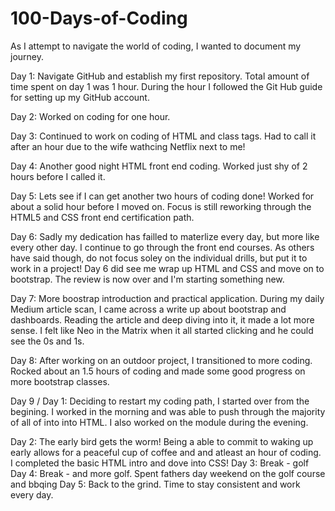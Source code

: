 # 100-Days-of-Coding

As I attempt to navigate the world of coding, I wanted to document my journey. 

Day 1: Navigate GitHub and establish my first repository. Total amount of time spent on day 1 was 1 hour. During the hour I followed the Git Hub guide for setting up my GitHub account. 

Day 2: Worked on coding for one hour. 

Day 3: Continued to work on coding of HTML and class tags. Had to call it after an hour due to the wife wathcing Netflix next to me! 

Day 4: Another good night HTML front end coding. Worked just shy of 2 hours before I called it. 

Day 5: Lets see if I can get another two hours of coding done! Worked for about a solid hour before I moved on. Focus is still reworking through the HTML5 and CSS front end certification path. 

Day 6: Sadly my dedication has failled to materlize every day, but more like every other day. I continue to go through the front end courses. As others have said though, do not focus soley on the individual drills, but put it to work in a project! Day 6 did see me wrap up HTML and CSS and move on to bootstrap. The review is now over and I'm starting something new. 

Day 7: More boostrap introduction and practical application. During my daily Medium article scan, I came across a write up about bootstrap and dashboards. Reading the article and deep diving into it, it made a lot more sense. I felt like Neo in the Matrix when it all started clicking and he could see the 0s and 1s. 

Day 8: After working on an outdoor project, I transitioned to more coding. Rocked about an 1.5 hours of coding and made some good progress on more bootstrap classes. 

Day 9 / Day 1: Deciding to restart my coding path, I started over from the begining. I worked in the morning and was able to push through the majority of all of into into HTML. I also worked on the module during the evening. 

Day 2: The early bird gets the worm! Being a able to commit to waking up early allows for a peaceful cup of coffee and and atleast an hour of coding. I completed the basic HTML intro and dove into CSS! 
 Day 3: Break - golf
 Day 4: Break - and more golf. Spent fathers day weekend on the golf course and bbqing
 Day 5: Back to the grind. Time to stay consistent and work every day. 
